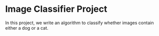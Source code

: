 # Image Classifier Project
In this project, we write an algorithm to classify whether images contain either a dog or a cat. 